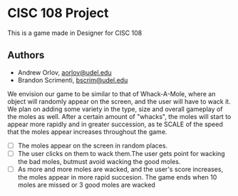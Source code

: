 # CISC 108 Project

This is a game made in Designer for CISC 108


## Authors

- Andrew Orlov, <aorlov@udel.edu>
- Brandon Scrimenti, <bscrim@udel.edu>

We envision our game to be similar to that of Whack-A-Mole, where an object will randomly appear on the  screen, and the user will have to wack it. We plan on adding some variety in the type, size and overall gameplay of the moles as well. After a certain amount of "whacks", the moles will start to appear more rapidly and in greater succession, as te SCALE of the speed that the moles appear increases throughout the game.

- [ ] The moles appear on the screen in random places.                                                                                                   
- [ ] The user clicks on them to wack them.The user gets point for wacking the bad moles, butmust avoid wacking the good moles.                          
- [ ] As more and more moles are wacked, and the user's score increases, the moles appear in more rapid succesion. The game ends when 10 moles are missed or 3 good moles are wacked
